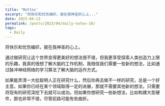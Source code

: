 ```yaml
---
title: 'Mottos'
excerpt: "将快乐和忧伤编织，披在我神圣的心上..."
date: 2023-04-13
permalink: /posts/2023/04/daily-notes-10/
tags:
  - Daily
---
```


将快乐和忧伤编织，披在我神圣的心上。

通过做研究让这个世界变得更美好的想法很不错，但我更享受探索人类创造力上限的乐趣，我真的很想了解大脑的工作机制，我相信我们需要一些新的想法，比如通过脉冲神经网络的学习算法了解大脑的运作方式。

如果能弄清一大批聪明人正在研究什么，然后你再去做不一样的研究，总是一个好主意。如果你已经在某个领域取得一定的进展，那就不需要其他新的想法，只需要将现有的研究深挖下去就可以成功。但如果你想研究一些新想法，比如构建大型硬件，那也非常不错，尽管前路可能有些曲折。 